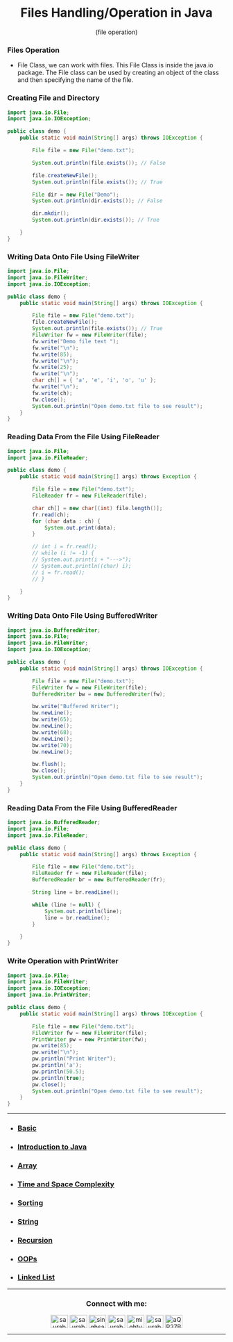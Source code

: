<h1 align="center"> Files Handling/Operation in Java </h1>
<p align="center" > (file operation) </p>

### Files Operation
+ File Class, we can work with files. This File Class is inside the java.io package. The File class can be used by creating an object of the class and then specifying the name of the file.



### Creating File and Directory 


```java
import java.io.File;
import java.io.IOException;

public class demo {
    public static void main(String[] args) throws IOException {

        File file = new File("demo.txt");

        System.out.println(file.exists()); // False

        file.createNewFile();
        System.out.println(file.exists()); // True

        File dir = new File("Demo");
        System.out.println(dir.exists()); // False

        dir.mkdir();
        System.out.println(dir.exists()); // True

    }
}

```

### Writing Data Onto File Using FileWriter 

```java
import java.io.File;
import java.io.FileWriter;
import java.io.IOException;

public class demo {
    public static void main(String[] args) throws IOException {

        File file = new File("demo.txt");
        file.createNewFile();
        System.out.println(file.exists()); // True
        FileWriter fw = new FileWriter(file);
        fw.write("Demo file text ");
        fw.write("\n");
        fw.write(85);
        fw.write("\n");
        fw.write(25);
        fw.write("\n");
        char ch[] = { 'a', 'e', 'i', 'o', 'u' };
        fw.write("\n");
        fw.write(ch);
        fw.close();
        System.out.println("Open demo.txt file to see result");
    }
}

```
### Reading Data From the File Using FileReader 

```java
import java.io.File;
import java.io.FileReader;

public class demo {
    public static void main(String[] args) throws Exception {

        File file = new File("demo.txt");
        FileReader fr = new FileReader(file);

        char ch[] = new char[(int) file.length()];
        fr.read(ch);
        for (char data : ch) {
            System.out.print(data);
        }

        // int i = fr.read();
        // while (i != -1) {
        // System.out.print(i + "--->");
        // System.out.println((char) i);
        // i = fr.read();
        // }

    }
}

```
### Writing Data Onto File Using BufferedWriter 

```java
import java.io.BufferedWriter;
import java.io.File;
import java.io.FileWriter;
import java.io.IOException;

public class demo {
    public static void main(String[] args) throws IOException {

        File file = new File("demo.txt");
        FileWriter fw = new FileWriter(file);
        BufferedWriter bw = new BufferedWriter(fw);

        bw.write("Buffered Writer");
        bw.newLine();
        bw.write(65);
        bw.newLine();
        bw.write(68);
        bw.newLine();
        bw.write(70);
        bw.newLine();

        bw.flush();
        bw.close();
        System.out.println("Open demo.txt file to see result");
    }
}

```
### Reading Data From the File Using BufferedReader

```java
import java.io.BufferedReader;
import java.io.File;
import java.io.FileReader;

public class demo {
    public static void main(String[] args) throws Exception {

        File file = new File("demo.txt");
        FileReader fr = new FileReader(file);
        BufferedReader br = new BufferedReader(fr);

        String line = br.readLine();

        while (line != null) {
            System.out.println(line);
            line = br.readLine();
        }

    }
}

```

### Write Operation with PrintWriter
```java
import java.io.File;
import java.io.FileWriter;
import java.io.IOException;
import java.io.PrintWriter;

public class demo {
    public static void main(String[] args) throws IOException {

        File file = new File("demo.txt");
        FileWriter fw = new FileWriter(file);
        PrintWriter pw = new PrintWriter(fw);
        pw.write(85);
        pw.write("\n");
        pw.println("Print Writer");
        pw.println('a');
        pw.println(50.5);
        pw.println(true);
        pw.close();
        System.out.println("Open demo.txt file to see result");
    }
}

```
***




+ ### [Basic](https://github.com/saurabhbahadur/java-interview-questions/blob/main/Basics.md)
+ ### [Introduction to Java](https://github.com/saurabhbahadur/java-interview-questions/blob/main/JAVA/Introduction%20to%20Java.md)
+ ### [Array](https://github.com/saurabhbahadur/java-interview-questions/blob/main/Data%20Strucures/Array.md)
+ ### [Time and Space Complexity](https://github.com/saurabhbahadur/java-interview-questions/blob/main/JAVA/Time%20%26%20Space%20Complexity.md)
+ ### [Sorting](https://github.com/saurabhbahadur/java-interview-questions/blob/main/Tech%20%26%20Algo/Sorting.md)
+ ### [String](https://github.com/saurabhbahadur/java-interview-questions/blob/main/Data%20Strucures/String.md)
+ ### [Recursion](https://github.com/saurabhbahadur/java-interview-questions/blob/main/Tech%20%26%20Algo/Recursion.md)
+ ### [OOPs](https://github.com/saurabhbahadur/java-interview-questions/tree/main/OOPs)
+ ### [Linked List](https://github.com/saurabhbahadur/java-interview-questions/blob/main/Data%20Strucures/LinkedList.md)

---


<h3 align="center">Connect with me:</h3>
<p align="center">
<a href="https://twitter.com/saurabhbahadur" target="blank"><img align="center" src="https://raw.githubusercontent.com/rahuldkjain/github-profile-readme-generator/master/src/images/icons/Social/twitter.svg" alt="saurabhbahadur" height="30" width="40" /></a>
<a href="https://linkedin.com/in/saurabhbahadur" target="blank"><img align="center" src="https://raw.githubusercontent.com/rahuldkjain/github-profile-readme-generator/master/src/images/icons/Social/linked-in-alt.svg" alt="saurabhbahadur" height="30" width="40" /></a>
<a href="https://fb.com/singhsaurabhbahadur" target="blank"><img align="center" src="https://raw.githubusercontent.com/rahuldkjain/github-profile-readme-generator/master/src/images/icons/Social/facebook.svg" alt="singhsaurabhbahadur" height="30" width="40" /></a>
<a href="https://instagram.com/saurabhbahadur_" target="blank"><img align="center" src="https://raw.githubusercontent.com/rahuldkjain/github-profile-readme-generator/master/src/images/icons/Social/instagram.svg" alt="saurabhbahadur_" height="30" width="40" /></a>
<a href="https://www.youtube.com/c/mighty saur" target="blank"><img align="center" src="https://raw.githubusercontent.com/rahuldkjain/github-profile-readme-generator/master/src/images/icons/Social/youtube.svg" alt="mighty saur" height="30" width="40" /></a>
<a href="https://www.hackerrank.com/saurabhbahadur" target="blank"><img align="center" src="https://raw.githubusercontent.com/rahuldkjain/github-profile-readme-generator/master/src/images/icons/Social/hackerrank.svg" alt="saurabhbahadur" height="30" width="40" /></a>
<a href="https://discord.gg/aQR27Bg7de" target="blank"><img align="center" src="https://raw.githubusercontent.com/rahuldkjain/github-profile-readme-generator/master/src/images/icons/Social/discord.svg" alt="aQR27Bg7de" height="30" width="40" /></a>
</p>




---
